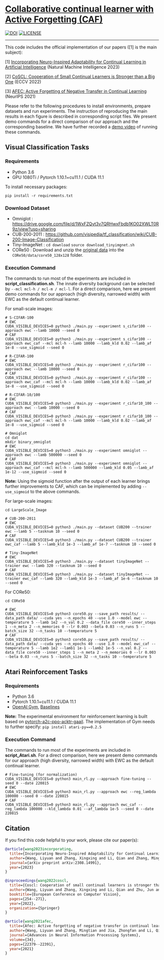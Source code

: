 # [Collaborative continual learner with Active Forgetting (CAF)]() 

[![DOI](https://zenodo.org/badge/684337404.svg)](https://zenodo.org/badge/latestdoi/684337404)
[![LICENSE](https://img.shields.io/badge/license-MIT-green?style=flat-square)](https://github.com/lywang3081/CAF/blob/master/LICENSE)

------
This code includes the official implementation of our papers ([1] is the main subject):

[1] [Incorporating Neuro-Inspired Adaptability for Continual Learning in Artificial Intelligence](https://www.nature.com/articles/s42256-023-00747-w) (Natural Machine Intelligence 2023)

[2] [CoSCL: Cooperation of Small Continual Learners is Stronger than a Big One](https://arxiv.org/abs/2207.06543) (ECCV 2022)

[3] [AFEC: Active Forgetting of Negative Transfer in Continual Learning](https://papers.nips.cc/paper/2021/hash/bc6dc48b743dc5d013b1abaebd2faed2-Abstract.html) (NeurIPS 2021)

Please refer to the following procedures to install environments, prepare datasets and run experiments.
The instruction of reproducing the main results in each figure is described in corresponding script files.
We present demo commands for a direct comparison of our approach and the corresponding baseline. We have further recorded a [demo video](https://www.youtube.com/watch?v=iNJ88zkK-mM) of running these commands.


## **Visual Classification Tasks**

### Requirements

- Python 3.6
- GPU 1080Ti / Pytorch 1.10.1+cu11.1 / CUDA 11.1

To install necessary packages:
```
pip install -r requirements.txt
```

### Download Dataset
- Omniglot : https://drive.google.com/file/d/1WxFZQyt3v7QRHwxFbdb1KO02XWLT0R9z/view?usp=sharing
- CUB-200-2011 : https://github.com/visipedia/tf_classification/wiki/CUB-200-Image-Classification
- Tiny-ImageNet : ```cd download``` ```source download_tinyimgnet.sh```
- CORe50 : Download and unzip the [original data](https://vlomonaco.github.io/core50/) into the ``CORe50/data/core50_128x128`` folder. 

### Execution Command
The commands to run most of the experiments are included in **script_classification.sh**.
The innate diversity background can be selected by ```--mcl mcl-h / mcl-m / mcl-l```.
For a direct comparison, here we present demo commands for our approach (high diversity, narrowed width) with EWC as the default continual learner. 

For small-scale images:

```
# S-CIFAR-100
# EWC
CUDA_VISIBLE_DEVICES=0 python3 ./main.py --experiment s_cifar100 --approach ewc --lamb 10000 --seed 0
# CAF
CUDA_VISIBLE_DEVICES=0 python3 ./main.py --experiment s_cifar100 --approach ewc_caf --mcl mcl-h --lamb 10000 --lamb_kld 0.02 --lamb_af 1e-8 --use_sigmoid --seed 0

# R-CIFAR-100
# EWC
CUDA_VISIBLE_DEVICES=0 python3 ./main.py --experiment r_cifar100 --approach ewc --lamb 10000 --seed 0
# CAF
CUDA_VISIBLE_DEVICES=0 python3 ./main.py --experiment r_cifar100 --approach ewc_caf --mcl mcl-h --lamb 10000 --lamb_kld 0.02 --lamb_af 1e-8 --use_sigmoid --seed 0

# R-CIFAR-10/100
# EWC
CUDA_VISIBLE_DEVICES=0 python3 ./main.py --experiment r_cifar10_100 --approach ewc --lamb 10000 --seed 0
# CAF
CUDA_VISIBLE_DEVICES=0 python3 ./main.py --experiment r_cifar10_100 --approach ewc_caf --mcl mcl-h --lamb 10000 --lamb_kld 0.02 --lamb_af 1e-8 --use_sigmoid --seed 0

# Omniglot
cd dat
mkdir binary_omniglot
# EWC
CUDA_VISIBLE_DEVICES=0 python3 ./main.py --experiment omniglot --approach ewc --lamb 500000 --seed 0
# CAF
CUDA_VISIBLE_DEVICES=0 python3 ./main.py --experiment omniglot --approach ewc_caf --mcl mcl-h --lamb 500000 --lamb_kld 0.05 --lamb_af 1e-12 --use_sigmoid --seed 0
```

**Note:** Using the sigmoid function after the output of each learner brings further improvements to CAF, which can be implemented by adding ```--use_sigmoid``` to the above commands.


For large-scale images:

```
cd LargeScale_Image

# CUB-200-2011
# EWC
CUDA_VISIBLE_DEVICES=0 python3 ./main.py --dataset CUB200 --trainer ewc --lamb 5 --tasknum 10 --seed 0
# CAF
CUDA_VISIBLE_DEVICES=0 python3 ./main.py --dataset CUB200 --trainer ewc_caf --lamb 5 --lamb_kld 1e-3 --lamb_af 1e-7 --tasknum 10 --seed 0

# Tiny-ImageNet
# EWC
CUDA_VISIBLE_DEVICES=0 python3 ./main.py --dataset tinyImageNet --trainer ewc --lamb 320 --tasknum 10 --seed 0
# CAF
CUDA_VISIBLE_DEVICES=0 python3 ./main.py --dataset tinyImageNet --trainer ewc_caf --lamb 320 --lamb_kld 1e-3 --lamb_af 1e-6 --tasknum 10 --seed 0
```

For CORe50:

```
cd CORe50

# EWC
CUDA_VISIBLE_DEVICES=0 python3 core50.py --save_path results/ --data_path data/ --cuda yes --n_epochs 40 --use 1.0 --model ewc --temperature 5 --lamb 1e2 --n_val 0.2 --data_file core50 --inner_steps 1 --n_meta 2 --n_memories 0 --lr 0.003 --beta 0.03 --n_runs 5 --batch_size 32 --n_tasks 10 --temperature 5
# CAF
CUDA_VISIBLE_DEVICES=0 python3 core50.py --save_path results/ --data_path data/ --cuda yes --n_epochs 40 --use 1.0 --model ewc_caf --temperature 5 --lamb 1e2 --lamb1 1e-1 --lamb2 1e-5 --n_val 0.2 --data_file core50 --inner_steps 1 --n_meta 2 --n_memories 0 --lr 0.003 --beta 0.03 --n_runs 5 --batch_size 32 --n_tasks 10 --temperature 5
```


## **Atari Reinforcement Tasks**

### Requirements

- Python 3.6
- Pytorch 1.10.1+cu11.1 / CUDA 11.1
- ​[OpenAI Gym](https://github.com/openai/gym#installation), [Baselines](https://github.com/openai/baselines)

**Note:** The experimental environment for reinforcement learning is built based on [pytorch-a2c-ppo-acktr-gaail](https://github.com/ikostrikov/pytorch-a2c-ppo-acktr-gail). 
The implementation of Gym needs to further specify: ```pip install atari-py==0.2.5```

### Execution Command
The commands to run most of the experiments are included in **script_Atari.sh**.
For a direct comparison, here we present demo commands for our approach (high diversity, narrowed width) with EWC as the default continual learner. 


```
# Fine-tuning (for normalization)
CUDA_VISIBLE_DEVICES=0 python3 main_rl.py --approach fine-tuning --seed 0 --date 220815  
# EWC
CUDA_VISIBLE_DEVICES=0 python3 main_rl.py --approach ewc --reg_lambda 100000 --seed 0 --date 220815 
# CAF
CUDA_VISIBLE_DEVICES=0 python3 main_rl.py --approach ewc_caf --reg_lambda 100000 --kld_lambda 0.01 --af_lambda 1e-5 --seed 0 --date 220815 
```


## **Citation**

If you find this code helpful to your work, please cite our paper(s):

```bibtex
@article{wang2023incorporating,
  title={Incorporating Neuro-Inspired Adaptability for Continual Learning in Artificial Intelligence},
  author={Wang, Liyuan and Zhang, Xingxing and Li, Qian and Zhang, Mingtian and Su, Hang and Zhu, Jun and Zhong, Yi},
  journal={arXiv preprint arXiv:2308.14991},
  year={2023}
}

@inproceedings{wang2022coscl,
  title={Coscl: Cooperation of small continual learners is stronger than a big one},
  author={Wang, Liyuan and Zhang, Xingxing and Li, Qian and Zhu, Jun and Zhong, Yi},
  booktitle={European Conference on Computer Vision},
  pages={254--271},
  year={2022},
  organization={Springer}
}

@article{wang2021afec,
  title={Afec: Active forgetting of negative transfer in continual learning},
  author={Wang, Liyuan and Zhang, Mingtian and Jia, Zhongfan and Li, Qian and Bao, Chenglong and Ma, Kaisheng and Zhu, Jun and Zhong, Yi},
  journal={Advances in Neural Information Processing Systems},
  volume={34},
  pages={22379--22391},
  year={2021}
}
```
